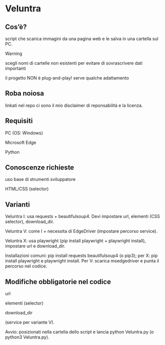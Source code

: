 # Veluntra

## Cos’è?
script che scarica immagini da una pagina web e le salva in una cartella sul PC.

> [!WARNING]  
> scegli nomi di cartelle non esistenti per evitare di sovrascrivere dati importanti
> 
> il progetto NON è plug-and-play! serve qualche adattamento

## Roba noiosa
linkati nel repo ci sono il mio disclaimer di reponsabilità e la licenza.

## Requisiti
PC (OS: Windows)

Microsoft Edge

Python

## Conoscenze richieste
uso base di strumenti sviluppatore

HTML/CSS (selector)

## Varianti
Veluntra I: usa requests + beautifulsoup4. Devi impostare url, elementi (CSS selector), download_dir.

Veluntra V: come I + necessita di EdgeDriver (impostare percorso service).

Veluntra X: usa playwright (pip install playwright + playwright install), impostare url e download_dir.

Installazioni comuni: pip install requests beautifulsoup4 (o pip3); per X: pip install playwright e playwright install. Per V: scarica msedgedriver e punta il percorso nel codice.

## Modifiche obbligatorie nel codice
url

elementi (selector)

download_dir

(service per variante V).

Avvio: posizionati nella cartella dello script e lancia python Veluntra.py (o python3 Veluntra.py).
